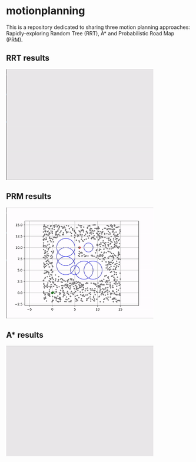 # motionplanning
This is a repository dedicated to sharing three motion planning approaches: Rapidly-exploring Random Tree (RRT), A* and Probabilistic Road Map (PRM).


## RRT results
<!-- ![Alt Text](https://github.com/saraaldhaheri/motionplanning/blob/main/results/rrt.gif) -->
<img src="https://github.com/saraaldhaheri/motionplanning/blob/main/results/rrt.gif" width="400"/>

## PRM results
<!-- ![Alt Text](https://github.com/saraaldhaheri/motionplanning/blob/main/results/prm.gif) -->
<img src="https://github.com/saraaldhaheri/motionplanning/blob/main/results/prm.gif" width="400"/>

## A* results
<!-- ![Alt Text](https://github.com/saraaldhaheri/motionplanning/blob/main/results/astar.gif) -->
<img src="https://github.com/saraaldhaheri/motionplanning/blob/main/results/astar.gif" width="400"/>